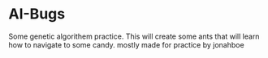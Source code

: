 # AI-Bugs
Some genetic algorithem practice.
This will create some ants that will learn how to navigate to some candy.
mostly made for practice by jonahboe
